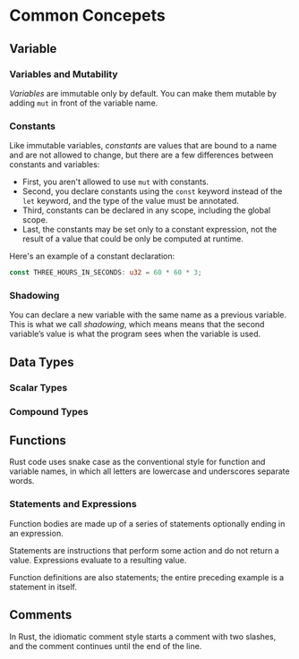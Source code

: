 # Common Concepets

## Variable

### Variables and Mutability

*Variables* are immutable only by default. You can make them mutable by adding `mut` in front of the variable name.

### Constants

Like immutable variables, *constants* are values that are bound to a name and are not allowed to change, but there are a few differences between constants and variables:

+ First, you aren't allowed to use `mut` with constants.
+ Second, you declare constants using the `const` keyword instead of the `let` keyword, and the type of the value must be annotated.
+ Third, constants can be declared in any scope, including the global scope.
+ Last, the constants may be set only to a constant expression, not the result of a value that could be only be computed at runtime.

Here's an example of a constant declaration:

``` rust
const THREE_HOURS_IN_SECONDS: u32 = 60 * 60 * 3;
```

### Shadowing

You can declare a new variable with the same name as a previous variable. This is what we call *shadowing*, which means  means that the second variable’s value is what the program sees when the variable is used.

## Data Types

### Scalar Types

### Compound Types

## Functions

Rust code uses snake case as the conventional style for function and variable names, in which all letters are lowercase and underscores separate words.

### Statements and Expressions

Function bodies are made up of a series of statements optionally ending in an expression.

Statements are instructions that perform some action and do not return a value. Expressions evaluate to a resulting value.

Function definitions are also statements; the entire preceding example is a statement in itself.

## Comments

In Rust, the idiomatic comment style starts a comment with two slashes, and the comment continues until the end of the line.
